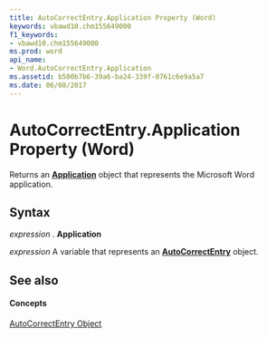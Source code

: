 ```yaml
---
title: AutoCorrectEntry.Application Property (Word)
keywords: vbawd10.chm155649000
f1_keywords:
- vbawd10.chm155649000
ms.prod: word
api_name:
- Word.AutoCorrectEntry.Application
ms.assetid: b500b7b6-39a6-ba24-339f-0761c6e9a5a7
ms.date: 06/08/2017
---
```



# AutoCorrectEntry.Application Property (Word)

Returns an  **[Application](Word.Application.md)** object that represents the Microsoft Word application.


## Syntax

 _expression_ . **Application**

 _expression_ A variable that represents an **[AutoCorrectEntry](Word.AutoCorrectEntry.md)** object.


## See also


#### Concepts


[AutoCorrectEntry Object](Word.AutoCorrectEntry.md)

